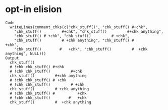# opt-in elision

    Code
      writeLines(comment_chks(c("chk_stuff()", "chk_stuff() #+chk",
        "chk_stuff()         #+chk", "chk_stuff()         #+chk anything",
        "chk_stuff() # +chk", "chk_stuff()         # +chk",
        "chk_stuff()         # +chk anything", "chk_stuff() #          +chk",
        "chk_stuff()        #   +chk", "chk_stuff()         #  +chk anything", NULL)))
    Output
      chk_stuff()
      # !chk chk_stuff() #+chk
      # !chk chk_stuff()         #+chk
      chk_stuff()         #+chk anything
      # !chk chk_stuff() # +chk
      # !chk chk_stuff()         # +chk
      chk_stuff()         # +chk anything
      # !chk chk_stuff() #          +chk
      # !chk chk_stuff()        #   +chk
      chk_stuff()         #  +chk anything

